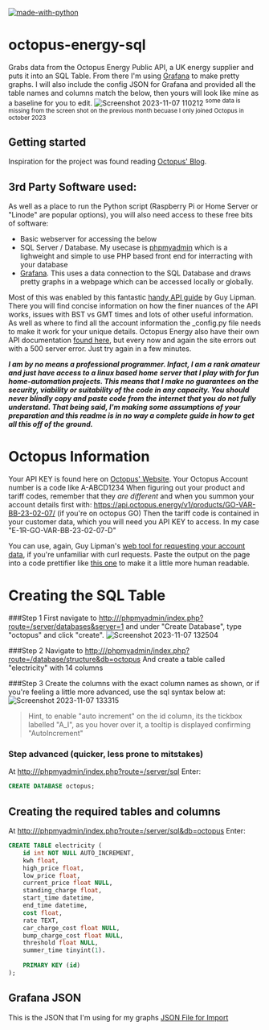 
[![made-with-python](https://img.shields.io/badge/Made%20with-Python-1f425f.svg)](https://www.python.org/)
# octopus-energy-sql
Grabs data from the Octopus Energy Public API, a UK energy supplier and puts it into an SQL Table.
From there I'm using [Grafana](https://grafana.com/docs/grafana/latest/setup-grafana/installation/) to make pretty graphs. I will also include the config JSON for Grafana and provided all the table names and columns match the below, then yours will look like mine as a baseline for you to edit.
![Screenshot 2023-11-07 110212](https://github.com/milkandbourbons/octopus-energy-sql/assets/47081499/0f17c430-3cb8-4cbe-92a3-f225267fe566)
<sup>some data is missing from the screen shot on the previous month becuase I only joined Octopus in october 2023</sup>
## Getting started
Inspiration for the project was found reading [Octopus' Blog](https://octopus.energy/blog/agile-smart-home-diy/).

## 3rd Party Software used:
As well as a place to run the Python script (Raspberry Pi or Home Server or "Linode" are popular options), you will also need access to these free bits of software:
- Basic webserver for accessing the below
- SQL Server / Database. My usecase is [phpmyadmin](https://www.phpmyadmin.net/) which is a lighweight and simple to use PHP based front end for interracting with your database
- [Grafana](https://grafana.com/grafana/). This uses a data connection to the SQL Database and draws pretty graphs in a webpage which can be accessed locally or globally. 

Most of this was enabled by this fantastic [handy API guide](https://www.guylipman.com/octopus/api_guide.html) by Guy Lipman.
There you will find concise information on how the finer nuances of the API works, issues with BST vs GMT times and lots of other useful information. 
As well as where to find all the account information the _config.py file needs to make it work for your unique details.
Octopus Energy also have their own API documentation [found here](https://developer.octopus.energy/docs/api/), but every now and again the site errors out with a 500 server error. Just try again in a few minutes.

***I am by no means a professional programmer. Infact, I am a rank amateur and just have access to a linux based home server that I play with for fun home-automation projects.
This means that I make no guarantees on the security, viability or suitability of the code in any capacity. You should never blindly copy and paste code from the internet that you do not fully understand.
That being said, I'm making some assumptions of your preparation and this readme is in no way a complete guide in how to get all this off of the ground.***

# Octopus Information
Your API KEY is found here on [Octopus' Website](https://octopus.energy/dashboard/new/accounts/personal-details/api-access).
Your Octopus Account number is a code like A-ABCD1234
When figuring out your product and tariff codes, remember that they _are different_ and when you summon your account details first with:
https://api.octopus.energy/v1/products/GO-VAR-BB-23-02-07/ (if you're on octopus GO)
Then the tariff code is contained in your customer data, which you will need you API KEY to access.
In my case "E-1R-GO-VAR-BB-23-02-07-D"

You can use, again, Guy Lipman's [web tool for requesting your account data](https://www.guylipman.com/octopus/generic.html), if you're unfamiliar with curl requests. 
Paste the output on the page into a code prettifier like [this one](https://jsonbeautifier.org/) to make it a little more human readable.

# Creating the SQL Table
###Step 1
First navigate to [http://<yourserver>/phpmyadmin/index.php?route=/server/databases&server=1](http://<yourserver>/phpmyadmin/index.php?route=/server/databases&server=1)
and under "Create Database", type "octopus" and click "create".
![Screenshot 2023-11-07 132504](https://github.com/milkandbourbons/octopus-energy-sql/assets/47081499/1f81e26c-6854-44e1-acda-fc1eda45c2aa)

###Step 2
Navigate to [http://<yourserver>/phpmyadmin/index.php?route=/database/structure&db=octopus](http://<yoursever>/phpmyadmin/index.php?route=/database/structure&db=octopus)
And create a table called "electricity" with 14 columns

###Step 3
Create the columns with the exact column names as shown, or if you're feeling a little more advanced, use the sql syntax below at:
![Screenshot 2023-11-07 133315](https://github.com/milkandbourbons/octopus-energy-sql/assets/47081499/9a8fc1aa-9233-47df-be29-270aff1cb881)
>Hint, to enable "auto increment" on the id column, its the tickbox labelled "A_I", as you hover over it, a tooltip is displayed confirming "AutoIncrement"

### Step advanced (quicker, less prone to mitstakes)
At [http://<yourserver>/phpmyadmin/index.php?route=/server/sql](http://<yourserver>/phpmyadmin/index.php?route=/server/sql)
Enter:
``` sql
CREATE DATABASE octopus;
```
## Creating the required tables and columns
At [http://<yourserver>/phpmyadmin/index.php?route=/server/sql&db=octopus](http://<yourserver>/phpmyadmin/index.php?route=/server/sql&db=octopus)
Enter:
``` sql
CREATE TABLE electricity (
    id int NOT NULL AUTO_INCREMENT,
    kwh float,
    high_price float,
    low_price float,
    current_price float NULL,
    standing_charge float,
    start_time datetime,
    end_time datetime,
    cost float,
    rate TEXT,
    car_charge_cost float NULL,
    bump_charge_cost float NULL,
    threshold float NULL,
    summer_time tinyint(1).
    
    PRIMARY KEY (id)
);
```
## Grafana JSON
This is the JSON that I'm using for my graphs
[JSON File for Import](https://github.com/milkandbourbons/octopus-energy-sql/blob/main/grafana_graphs.json)

